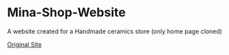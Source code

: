 # Mina-Shop-Website
A website created for a Handmade ceramics store (only home page cloned)


[Original Site](https://zyro.com/in/preview/mina?returnPath=%2Ftemplates#desktop)